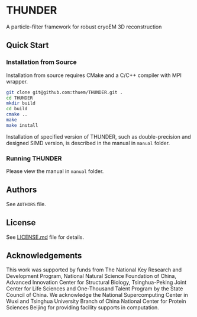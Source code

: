 # THUNDER
A particle-filter framework for robust cryoEM 3D reconstruction

## Quick Start

### Installation from Source

Installation from source requires CMake and a C/C++ compiler with MPI wrapper.

```bash
git clone git@github.com:thuem/THUNDER.git .
cd THUNDER
mkdir build
cd build
cmake ..
make
make install
```

Installation of specified version of THUNDER, such as double-precision and designed SIMD version, is described in the manual in `manual` folder.

### Running THUNDER

Please view the manual in `manual` folder.

## Authors

See `AUTHORS` file.

## License

See [LICENSE.md](LICENSE.md) file for details.

## Acknowledgements

This work was supported by funds from The National Key Research and Development Program, National Natural Science Foundation of China, Advanced Innovation Center for Structural Biology, Tsinghua-Peking Joint Center for Life Sciences and One-Thousand Talent Program by the State Council of China. We acknowledge the National Supercomputing Center in Wuxi and Tsinghua University Branch of China National Center for Protein Sciences Beijing for providing facility supports in computation.
